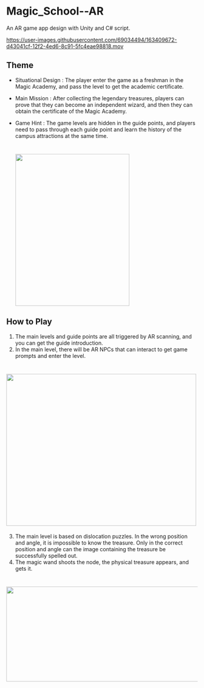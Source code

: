 # Magic_School--AR
 An AR game app design with Unity and C# script.

https://user-images.githubusercontent.com/69034494/163409672-d43041cf-12f2-4ed6-8c91-5fc4eae98818.mov

## Theme
* Situational Design :
   The player enter the game as a freshman in the Magic Academy, and pass the level to get the academic certificate.
   
* Main Mission :
   After collecting the legendary treasures, players can prove that they can become an independent wizard, and then they can obtain the certificate of the Magic Academy.
   
* Game Hint : 
   The game levels are hidden in the guide points, and players need to pass through each guide point and learn the history of the campus attractions at the same time.
   
  <h1>
    <img src="https://user-images.githubusercontent.com/69034494/163413333-71d022a5-fabf-4368-be5c-79e8b6ba2fa8.png" width="300" height="400"/>
  </h1>
  
## How to Play

1. The main levels and guide points are all triggered by AR scanning, and you can get the guide introduction.
2. In the main level, there will be AR NPCs that can interact to get game prompts and enter the level.
 <h1>
     <img src="https://user-images.githubusercontent.com/69034494/163413130-e69069e3-a041-49fd-990d-cffa6cf57009.png" width="500" height="400"/>
 </h1>
 
3. The main level is based on dislocation puzzles. In the wrong position and angle, it is impossible to know the treasure. Only in the correct position and angle can the image containing the treasure be successfully spelled out.
4. The magic wand shoots the node, the physical treasure appears, and gets it.
 <h1>
     <img src="https://user-images.githubusercontent.com/69034494/163519347-0726689a-56ea-4818-bcda-3791adbc7091.png" width="800" height="250"/>
 </h1>
